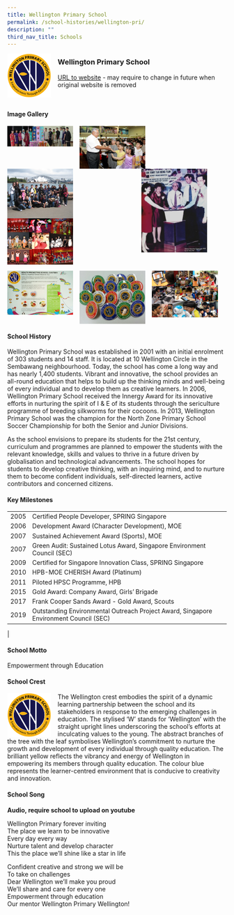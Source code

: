 ```yaml
---
title: Wellington Primary School
permalink: /school-histories/wellington-pri/
description: ""
third_nav_title: Schools
---
```

<img src="/images/wellingtonpri1.png" style="width:20%;margin-right:15px;" align = "left">

### **Wellington Primary School**
[URL to website](https://wellingtonpri.moe.edu.sg/) - may require to change in future when original website is removed

<br clear="left">

#### **Image Gallery**

<p><a href="https://staging.d1yxymztqoj7qn.amplifyapp.com/images/wellingtonpri2.jpg">  
<img src="/images/wellingtonpri2.jpg" style="width:30%;margin-right:15px;" align = "left">
</a></p>

<p><a href="https://staging.d1yxymztqoj7qn.amplifyapp.com/images/wellingtonpri3.jpg">  
<img src="/images/wellingtonpri3.jpg" style="width:30%;margin-right:15px;" align = "left">
</a></p>

<p><a href="https://staging.d1yxymztqoj7qn.amplifyapp.com/images/wellingtonpri4.jpg">  
<img src="/images/wellingtonpri4.jpg" style="width:30%;margin-right:45px;" align = "right">
</a></p>

<p><a href="https://staging.d1yxymztqoj7qn.amplifyapp.com/images/wellingtonpri5.jpg">  
<img src="/images/wellingtonpri5.jpg" style="width:30%;margin-right:15px;" align = "left">
</a></p>

<p><a href="https://staging.d1yxymztqoj7qn.amplifyapp.com/images/wellingtonpri6.jpg">  
<img src="/images/wellingtonpri6.jpg" style="width:30%;margin-right:15px;" align = "left">
</a></p>

<br clear="left">

<p><a href="https://staging.d1yxymztqoj7qn.amplifyapp.com/images/wellingtonpri7.jpg">  
<img src="/images/wellingtonpri7.jpg" style="width:30%;margin-right:15px;" align = "left">
</a></p>

<p><a href="https://staging.d1yxymztqoj7qn.amplifyapp.com/images/wellingtonpri8.jpg">  
<img src="/images/wellingtonpri8.jpg" style="width:30%;margin-right:15px;" align = "left">
</a></p>

<p><a href="https://staging.d1yxymztqoj7qn.amplifyapp.com/images/wellingtonpri9.jpg">  
<img src="/images/wellingtonpri9.jpg" style="width:30%;margin-right:15px;" align = "left">
</a></p>

<br clear="left">

#### **School History**
Wellington Primary School was established in 2001 with an initial enrolment of 303 students and 14 staff. It is located at 10 Wellington Circle in the Sembawang neighbourhood. Today, the school has come a long way and has nearly 1,400 students. Vibrant and innovative, the school provides an all-round education that helps to build up the thinking minds and well-being of every individual and to develop them as creative learners. In 2006, Wellington Primary School received the Innergy Award for its innovative efforts in nurturing the spirit of I & E of its students through the sericulture programme of breeding silkworms for their cocoons. In 2013, Wellington Primary School was the champion for the North Zone Primary School Soccer Championship for both the Senior and Junior Divisions.

As the school envisions to prepare its students for the 21st century, curriculum and programmes are planned to empower the students with the relevant knowledge, skills and values to thrive in a future driven by globalisation and technological advancements. The school hopes for students to develop creative thinking, with an inquiring mind, and to nurture them to become confident individuals, self-directed learners, active contributors and concerned citizens.

#### **Key Milestones**

|  |  |
|:---:|---|
| 2005 | Certified People Developer, SPRING Singapore |
| 2006 | Development Award (Character Development), MOE |
| 2007 | Sustained Achievement Award (Sports), MOE |
| 2007 | Green Audit: Sustained Lotus Award, Singapore Environment Council (SEC) |
| 2009 | Certified for Singapore Innovation Class, SPRING Singapore |
| 2010 | HPB-MOE CHERISH Award (Platinum) |
| 2011 | Piloted HPSC Programme, HPB |
| 2015 | Gold Award: Company Award, Girls’ Brigade |
| 2017 | Frank Cooper Sands Award - Gold Award, Scouts |
| 2019 | Outstanding Environmental Outreach Project Award, Singapore Environment Council (SEC) |
|

#### **School Motto**
Empowerment through Education

#### **School Crest**
<img src="/images/wellingtonpri1.png" style="width:20%;margin-right:15px;" align = "left">

The Wellington crest embodies the spirit of a dynamic learning partnership between the school and its stakeholders in response to the emerging challenges in education. The stylised ‘W’ stands for ‘Wellington’ with the straight upright lines underscoring the school’s efforts at inculcating values to the young. The abstract branches of the tree with the leaf symbolises Wellington’s commitment to nurture the growth and development of every individual through quality education. The brilliant yellow reflects the vibrancy and energy of Wellington in empowering its members through quality education. The colour blue represents the learner-centred environment that is conducive to creativity and innovation.

#### **School Song**
**Audio, require school to upload on youtube**

Wellington Primary forever inviting<br>
The place we learn to be innovative<br>
Every day every way<br>
Nurture talent and develop character<br>
This the place we’ll shine like a star in life

Confident creative and strong we will be<br>
To take on challenges<br>
Dear Wellington we’ll make you proud<br>
We’ll share and care for every one<br>
Empowerment through education<br>
Our mentor Wellington Primary Wellington!